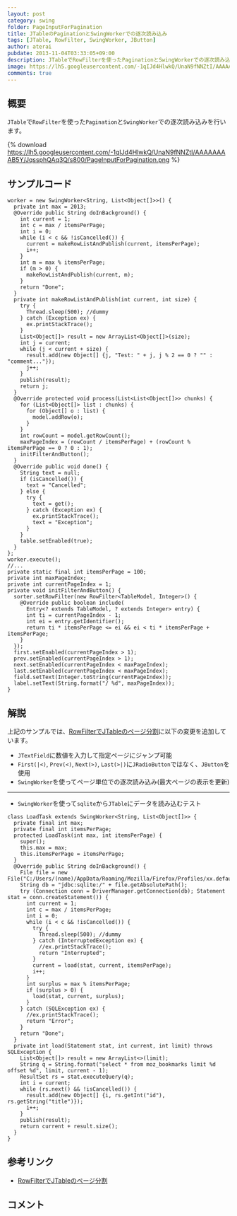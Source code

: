 ```yaml
---
layout: post
category: swing
folder: PageInputForPagination
title: JTableのPaginationとSwingWorkerでの逐次読み込み
tags: [JTable, RowFilter, SwingWorker, JButton]
author: aterai
pubdate: 2013-11-04T03:33:05+09:00
description: JTableでRowFilterを使ったPaginationとSwingWorkerでの逐次読み込みを行います。
image: https://lh5.googleusercontent.com/-1qIJd4HlwkQ/UnaN9fNNZtI/AAAAAAAAB5Y/JqssphQAq3Q/s800/PageInputForPagination.png
comments: true
---
```

## 概要
`JTable`で`RowFilter`を使った`Pagination`と`SwingWorker`での逐次読み込みを行います。

{% download https://lh5.googleusercontent.com/-1qIJd4HlwkQ/UnaN9fNNZtI/AAAAAAAAB5Y/JqssphQAq3Q/s800/PageInputForPagination.png %}

## サンプルコード
<pre class="prettyprint"><code>worker = new SwingWorker&lt;String, List&lt;Object[]&gt;&gt;() {
  private int max = 2013;
  @Override public String doInBackground() {
    int current = 1;
    int c = max / itemsPerPage;
    int i = 0;
    while (i &lt; c &amp;&amp; !isCancelled()) {
      current = makeRowListAndPublish(current, itemsPerPage);
      i++;
    }
    int m = max % itemsPerPage;
    if (m &gt; 0) {
      makeRowListAndPublish(current, m);
    }
    return "Done";
  }
  private int makeRowListAndPublish(int current, int size) {
    try {
      Thread.sleep(500); //dummy
    } catch (Exception ex) {
      ex.printStackTrace();
    }
    List&lt;Object[]&gt; result = new ArrayList&lt;Object[]&gt;(size);
    int j = current;
    while (j &lt; current + size) {
      result.add(new Object[] {j, "Test: " + j, j % 2 == 0 ? "" : "comment..."});
      j++;
    }
    publish(result);
    return j;
  }
  @Override protected void process(List&lt;List&lt;Object[]&gt;&gt; chunks) {
    for (List&lt;Object[]&gt; list : chunks) {
      for (Object[] o : list) {
        model.addRow(o);
      }
    }
    int rowCount = model.getRowCount();
    maxPageIndex = (rowCount / itemsPerPage) + (rowCount % itemsPerPage == 0 ? 0 : 1);
    initFilterAndButton();
  }
  @Override public void done() {
    String text = null;
    if (isCancelled()) {
      text = "Cancelled";
    } else {
      try {
        text = get();
      } catch (Exception ex) {
        ex.printStackTrace();
        text = "Exception";
      }
    }
    table.setEnabled(true);
  }
};
worker.execute();
//...
private static final int itemsPerPage = 100;
private int maxPageIndex;
private int currentPageIndex = 1;
private void initFilterAndButton() {
  sorter.setRowFilter(new RowFilter&lt;TableModel, Integer&gt;() {
    @Override public boolean include(
      Entry&lt;? extends TableModel, ? extends Integer&gt; entry) {
      int ti = currentPageIndex - 1;
      int ei = entry.getIdentifier();
      return ti * itemsPerPage &lt;= ei &amp;&amp; ei &lt; ti * itemsPerPage + itemsPerPage;
    }
  });
  first.setEnabled(currentPageIndex &gt; 1);
  prev.setEnabled(currentPageIndex &gt; 1);
  next.setEnabled(currentPageIndex &lt; maxPageIndex);
  last.setEnabled(currentPageIndex &lt; maxPageIndex);
  field.setText(Integer.toString(currentPageIndex));
  label.setText(String.format("/ %d", maxPageIndex));
}
</code></pre>

## 解説
上記のサンプルでは、[RowFilterでJTableのページ分割](https://ateraimemo.com/Swing/TablePagination.html)に以下の変更を追加しています。

- `JTextField`に数値を入力して指定ページにジャンプ可能
- `First(|<)`, `Prev(<)`, `Next(>)`, `Last(>|)`に`JRadioButton`ではなく、`JButton`を使用
- `SwingWorker`を使ってページ単位での逐次読み込み(最大ページの表示を更新)

<!-- dummy comment line for breaking list -->

- - - -
- `SwingWorker`を使って`sqlite`から`JTable`にデータを読み込むテスト

<!-- dummy comment line for breaking list -->

<pre class="prettyprint"><code>class LoadTask extends SwingWorker&lt;String, List&lt;Object[]&gt;&gt; {
  private final int max;
  private final int itemsPerPage;
  protected LoadTask(int max, int itemsPerPage) {
    super();
    this.max = max;
    this.itemsPerPage = itemsPerPage;
  }
  @Override public String doInBackground() {
    File file = new File("C:/Users/(name)/AppData/Roaming/Mozilla/Firefox/Profiles/xx.default/places.sqlite");
    String db = "jdbc:sqlite:/" + file.getAbsolutePath();
    try (Connection conn = DriverManager.getConnection(db); Statement stat = conn.createStatement()) {
      int current = 1;
      int c = max / itemsPerPage;
      int i = 0;
      while (i &lt; c &amp;&amp; !isCancelled()) {
        try {
          Thread.sleep(500); //dummy
        } catch (InterruptedException ex) {
          //ex.printStackTrace();
          return "Interrupted";
        }
        current = load(stat, current, itemsPerPage);
        i++;
      }
      int surplus = max % itemsPerPage;
      if (surplus &gt; 0) {
        load(stat, current, surplus);
      }
    } catch (SQLException ex) {
      //ex.printStackTrace();
      return "Error";
    }
    return "Done";
  }
  private int load(Statement stat, int current, int limit) throws SQLException {
    List&lt;Object[]&gt; result = new ArrayList&lt;&gt;(limit);
    String q = String.format("select * from moz_bookmarks limit %d offset %d", limit, current - 1);
    ResultSet rs = stat.executeQuery(q);
    int i = current;
    while (rs.next() &amp;&amp; !isCancelled()) {
      result.add(new Object[] {i, rs.getInt("id"), rs.getString("title")});
      i++;
    }
    publish(result);
    return current + result.size();
  }
}
</code></pre>

## 参考リンク
- [RowFilterでJTableのページ分割](https://ateraimemo.com/Swing/TablePagination.html)

<!-- dummy comment line for breaking list -->

## コメント
